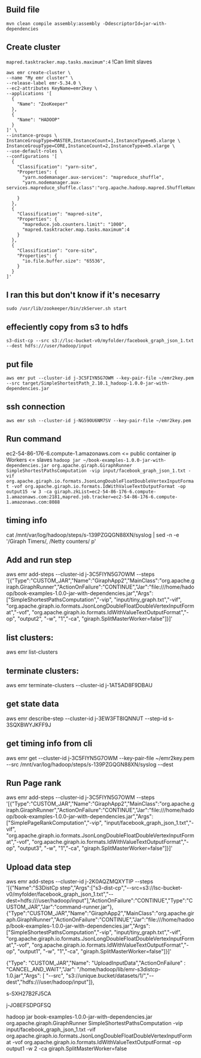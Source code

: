 ## Build file
`mvn clean compile assembly:assembly -DdescriptorId=jar-with-dependencies`

## Create cluster

`mapred.tasktracker.map.tasks.maximum":4` !Can limit slaves
```
aws emr create-cluster \
--name "My emr cluster" \
--release-label emr-5.34.0 \
--ec2-attributes KeyName=emr2key \
--applications '[
  {
    "Name": "ZooKeeper"
  },
  {
    "Name": "HADOOP"
  }
]' \
--instance-groups \
InstanceGroupType=MASTER,InstanceCount=1,InstanceType=m5.xlarge \
InstanceGroupType=CORE,InstanceCount=2,InstanceType=m5.xlarge \
--use-default-roles \
--configurations '[
  {
    "Classification": "yarn-site",
    "Properties": {
      "yarn.nodemanager.aux-services": "mapreduce_shuffle",
      "yarn.nodemanager.aux-services.mapreduce_shuffle.class":"org.apache.hadoop.mapred.ShuffleHandler"

    }
  },
  {
    "Classification": "mapred-site",
    "Properties": {
      "mapreduce.job.counters.limit": "1000",
      "mapred.tasktracker.map.tasks.maximum":4
    }
  },
  {
    "Classification": "core-site",
    "Properties": {
      "io.file.buffer.size": "65536",
    }
  } 
]'
```
## I ran this but don't know if it's necesarry
`sudo /usr/lib/zookeeper/bin/zkServer.sh start`

## effeciently copy from s3 to hdfs

`s3-dist-cp --src s3://lsc-bucket-v0/myfolder/facebook_graph_json_1.txt --dest hdfs:///user/hadoop/input`

## put file
`aws emr put --cluster-id j-3C5FIYN5G7OWM --key-pair-file ~/emr2key.pem --src target/SimpleShortestPath_2.10.1_hadoop-1.0.0-jar-with-dependencies.jar`

## ssh connection
`aws emr ssh --cluster-id j-NG59OU6NM7SV --key-pair-file ~/emr2key.pem`

## Run command
ec2-54-86-176-6.compute-1.amazonaws.com <= public container ip
Workers <= slaves
`hadoop jar ~/book-examples-1.0.0-jar-with-dependencies.jar org.apache.giraph.GiraphRunner SimpleShortestPathsComputation -vip input/facebook_graph_json_1.txt -vif org.apache.giraph.io.formats.JsonLongDoubleFloatDoubleVertexInputFormat -vof org.apache.giraph.io.formats.IdWithValueTextOutputFormat -op output15 -w 3 -ca giraph.zkList=ec2-54-86-176-6.compute-1.amazonaws.com:2181,mapred.job.tracker=ec2-54-86-176-6.compute-1.amazonaws.com:8088`


## timing info

cat /mnt/var/log/hadoop/steps/s-139PZGQGN88XN/syslog | sed -n -e '/Giraph Timers/, /Netty counters/ p'



## Add and run step
aws emr add-steps --cluster-id j-3C5FIYN5G7OWM --steps '[{"Type":"CUSTOM_JAR","Name":"GiraphApp2","MainClass":"org.apache.giraph.GiraphRunner","ActionOnFailure":"CONTINUE","Jar":"file:///home/hadoop/book-examples-1.0.0-jar-with-dependencies.jar","Args":["SimpleShortestPathsComputation","-vip", "input/tiny_graph.txt","-vif", "org.apache.giraph.io.formats.JsonLongDoubleFloatDoubleVertexInputFormat","-vof", "org.apache.giraph.io.formats.IdWithValueTextOutputFormat","-op", "output2", "-w", "1","-ca", "giraph.SplitMasterWorker=false"]}]'

## list clusters:
aws emr list-clusters

## terminate clusters:
aws emr terminate-clusters --cluster-id j-1AT5AD8F9DBAU


## get state data
aws emr describe-step --cluster-id j-3EW3FT8IQNNUT --step-id s-3SQXBWYJKFF9J

  


## get timing info from cli
aws emr get --cluster-id j-3C5FIYN5G7OWM --key-pair-file ~/emr2key.pem --src /mnt/var/log/hadoop/steps/s-139PZGQGN88XN/syslog --dest 
 

## Run Page rank
aws emr add-steps --cluster-id j-3C5FIYN5G7OWM --steps '[{"Type":"CUSTOM_JAR","Name":"GiraphApp2","MainClass":"org.apache.giraph.GiraphRunner","ActionOnFailure":"CONTINUE","Jar":"file:///home/hadoop/book-examples-1.0.0-jar-with-dependencies.jar","Args":["SimplePageRankComputation","-vip", "input/facebook_graph_json_1.txt","-vif", "org.apache.giraph.io.formats.JsonLongDoubleFloatDoubleVertexInputFormat","-vof", "org.apache.giraph.io.formats.IdWithValueTextOutputFormat","-op", "output3", "-w", "1","-ca", "giraph.SplitMasterWorker=false"]}]'

## Upload data step

aws emr add-steps --cluster-id j-2K0AQZMQXYTIP --steps '[{"Name":"S3DistCp step","Args":["s3-dist-cp","--src=s3://lsc-bucket-v0/myfolder/facebook_graph_json_1.txt","--dest=hdfs:///user/hadoop/input"],"ActionOnFailure":"CONTINUE","Type":"CUSTOM_JAR","Jar":"command-runner.jar"},{"Type":"CUSTOM_JAR","Name":"GiraphApp2","MainClass":"org.apache.giraph.GiraphRunner","ActionOnFailure":"CONTINUE","Jar":"file:///home/hadoop/book-examples-1.0.0-jar-with-dependencies.jar","Args":["SimpleShortestPathsComputation","-vip", "input/tiny_graph.txt","-vif", "org.apache.giraph.io.formats.JsonLongDoubleFloatDoubleVertexInputFormat","-vof", "org.apache.giraph.io.formats.IdWithValueTextOutputFormat","-op", "output1", "-w", "1","-ca", "giraph.SplitMasterWorker=false"]}]' 



{"Type": "CUSTOM_JAR","Name": "UploadInputData","ActionOnFailure" : "CANCEL_AND_WAIT","Jar": "/home/hadoop/lib/emr-s3distcp-1.0.jar","Args": [ "--src", "s3://unique.bucket/datasets/1/","--dest","hdfs:///user/hadoop/input"]},


s-SXH27B2FJ5CA





j-JO8EFSDPGFSQ





hadoop jar book-examples-1.0.0-jar-with-dependencies.jar org.apache.giraph.GiraphRunner SimpleShortestPathsComputation -vip input/facebook_graph_json_1.txt -vif org.apache.giraph.io.formats.JsonLongDoubleFloatDoubleVertexInputFormat -vof org.apache.giraph.io.formats.IdWithValueTextOutputFormat -op output1 -w 2 -ca giraph.SplitMasterWorker=false